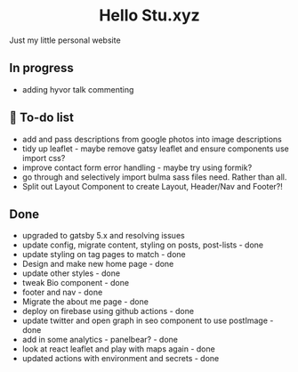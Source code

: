 <h1 align="center">
  Hello Stu.xyz
</h1>
<p>Just my little personal website</p>

## In progress

- adding hyvor talk commenting

## 🚀 To-do list

- add and pass descriptions from google photos into image descriptions
- tidy up leaflet - maybe remove gatsy leaflet and ensure components use import css?
- improve contact form error handling - maybe try using formik?
- go through and selectively import bulma sass files need. Rather than all.
- Split out Layout Component to create Layout, Header/Nav and Footer?!

## Done

- upgraded to gatsby 5.x and resolving issues
- update config, migrate content, styling on posts, post-lists - done
- update styling on tag pages to match - done
- Design and make new home page - done
- update other styles - done
- tweak Bio component - done
- footer and nav - done
- Migrate the about me page - done
- deploy on firebase using github actions - done
- update twitter and open graph in seo component to use postImage - done
- add in some analytics - panelbear? - done
- look at react leaflet and play with maps again - done
- updated actions with environment and secrets - done
